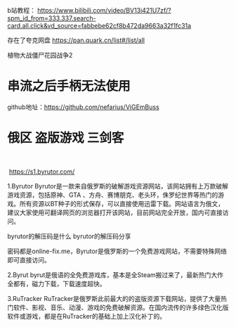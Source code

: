 

b站教程： https://www.bilibili.com/video/BV13i421U7zf/?spm_id_from=333.337.search-card.all.click&vd_source=fabbebe62cf8b472da9663a32f1fc31a


存在了夸克网盘 https://pan.quark.cn/list#/list/all




植物大战僵尸花园战争2 


# 串流之后手柄无法使用
github地址：https://github.com/nefarius/ViGEmBuss





# 俄区 盗版游戏 三剑客

﻿

﻿
<https://s1.byrutor.com/> 

1.Byrutor
Byrutor是一款来自俄罗斯的破解游戏资源网站，该网站拥有上万款破解游戏资源，包括原神、GTA 、方舟、赛博朋克、老头环，侏罗纪世界等热门的游戏。所有资源以BT种子的形式保存，可以直接使用迅雷下载。网站语言为俄文，建议大家使用可翻译网页的浏览器打开该网站，目前网站完全开放，国内可直接访问。
[](https://byruthub.org/)

byrutor的解压码是什么 byrutor的解压码分享

密码都是online-fix.me，Byrutor是俄罗斯的一个免费游戏网站，不需要特殊网络即可直接访问。

2.Byrut
byrut是俄语的全免费游戏库，基本是全Steam搬过来了，最新热门大作全都有，磁力下载，下载速度超快。



3.RuTracker
RuTracker是俄罗斯此前最大的的盗版资源下载网站，提供了大量热门软件、影视、音乐、动漫、游戏的免费破解资源。在国内流传的许多绿色汉化版软件或游戏，都是在RuTracker的基础上加上汉化补丁的。
[](https://rutracker.net/forum/index.php)

